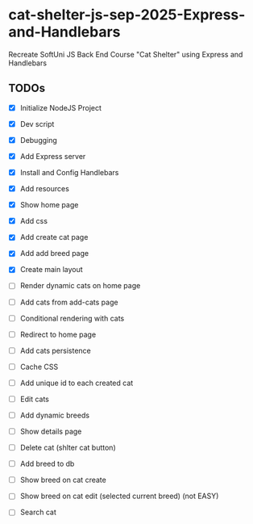 # cat-shelter-js-sep-2025-Express-and-Handlebars
Recreate SoftUni JS Back End Course "Cat Shelter" using Express and Handlebars

## TODOs
 - [x] Initialize NodeJS Project
 - [x] Dev script
 - [x] Debugging
 - [x] Add Express server
 - [x] Install and Config Handlebars
 - [x] Add resources
 - [x] Show home page
 - [x] Add css
 - [x] Add create cat page
 - [x] Add add breed page
 - [x] Create main layout
 - [ ] Render dynamic cats on home page
 - [ ] Add cats from add-cats page
 - [ ] Conditional rendering with cats
 - [ ] Redirect to home page
 - [ ] Add cats persistence
 - [ ] Cache CSS
 - [ ] Add unique id to each created cat
 - [ ] Edit cats
 - [ ] Add dynamic breeds
 - [ ] Show details page
 - [ ] Delete cat (shlter cat button)
 - [ ] Add breed to db
 - [ ] Show breed on cat create
 - [ ] Show breed on cat edit (selected current breed) (not EASY)
 - [ ] Search cat

